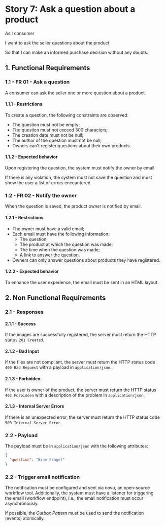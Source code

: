 # Story 7: Ask a question about a product
As I consumer 

I want to ask the seller questions about the product

So that I can make an informed purchase decision without any doubts.

## 1. Functional Requirements
### 1.1 - FR 01 - Ask a question
A consumer can ask the seller one or more question about a product.

#### 1.1.1 - Restrictions
To create a question, the following constraints are observed:
- The question must not be empty;
- The question must not exceed 300 characters;
- The creation date must not be null;
- The author of the question must not be null;
- Owners can't register questions about their own products.

#### 1.1.2 - Expected behavior
Upon registering the question, the system must notify the owner by email.

If there is any violation, the system must not save the question and must show the user a list of errors encountered.

### 1.2 - FR 02 - Notify the owner
When the question is saved, the product owner is notified by email.

#### 1.2.1 - Restrictions
- The owner must have a valid email;
- Each email must have the following information:
  - The question;
  - The product at which the question was made;
  - The time when the question was made;
  - A link to answer the question.
- Owners can only answer questions about products they have registered.

#### 1.2.2 - Expected behavior

To enhance the user experience, the email must be sent in an HTML layout.

## 2. Non Functional Requirements
### 2.1 - Responses
#### 2.1.1 - Success
If the images are successfully registered, the server must return the HTTP status `201 Created`.

#### 2.1.2 - Bad Input
If the files are not compliant, the server must return the HTTP status code `400 Bad Request` with a payload in `application/json`.

#### 2.1.3 - Forbidden
If the user is owner of the product, the server must return the HTTP status `403 Forbidden` with a description of the problem in `application/json`.

#### 2.1.3 - Internal Server Errors
If there is an unexpected error, the server must return the HTTP status code `500 Internal Server Error`.

### 2.2 - Payload
The payload must be in `application/json` with the following attributes:
```json
{
  "question": "Eine Frage?"
}
```

### 2.2 - Trigger email notification
The notification must be configured and sent via _novu_, an open-source workflow tool. Additionally, the system must have a listener for triggering the email (workflow endpoint), i.e., the email
notification must occur asynchronously. 

If possible, the _Outbox Pattern_ must be used to send the notification (events) atomically.